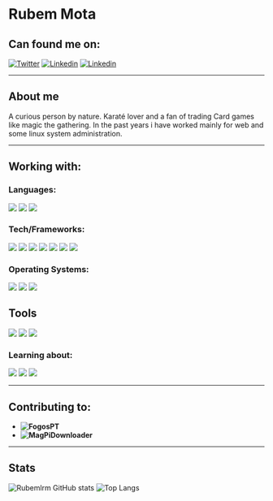 # Rubem Mota

## Can found me on:
[![Twitter](https://img.shields.io/badge/twitter-gray?logo=twitter&style=for-the-badge)](https://twitter.com/rubemlrm)
[![Linkedin](https://img.shields.io/badge/linked-gray?logo=linkedin&style=for-the-badge)](https://www.linkedin.com/in/rubemlrm)
[![Linkedin](https://img.shields.io/badge/gmail-gray?logo=gmail&style=for-the-badge)](mailto:rubemmota89@gmail.com)

---

## About me

A curious person by nature. Karaté lover and a fan of trading Card games like magic the gathering. In the past years i have worked mainly for web and some linux system administration.

---
## Working with:

### Languages:
![](https://img.shields.io/badge/php-gray?logo=php&style=for-the-badge)
![](https://img.shields.io/badge/javascript-gray?logo=Javascript&style=for-the-badge)
![](https://img.shields.io/badge/C%23-gray?logo=c-sharp&style=for-the-badge)

### Tech/Frameworks:

![](https://img.shields.io/badge/WCF-gray?logo=.Net&style=for-the-badge)
![](https://img.shields.io/badge/Laravel-gray?logo=Laravel&style=for-the-badge)
![](https://img.shields.io/badge/Vuejs-gray?logo=Vue.js&style=for-the-badge)
![](https://img.shields.io/badge/MariaDB-gray?logo=mariadb&style=for-the-badge)
![](https://img.shields.io/badge/MSSql-gray?logo=Microsoft-SQL-Server&style=for-the-badge)
![](https://img.shields.io/badge/Docker-gray?logo=Docker&style=for-the-badge)
![](https://img.shields.io/badge/Kubernetes-gray?logo=Kubernetes&style=for-the-badge)

### Operating Systems:

![](https://img.shields.io/badge/CentOS-gray?logo=CentOS&style=for-the-badge)
![](https://img.shields.io/badge/Debian-gray?logo=Debian&style=for-the-badge)
![](https://img.shields.io/badge/Fedora-gray?logo=Fedora&style=for-the-badge)

## Tools
![](https://img.shields.io/badge/Visual%20Studio-gray?logo=Visual-Studio&style=for-the-badge)
![](https://img.shields.io/badge/Git-gray?logo=Git&style=for-the-badge)
![](https://img.shields.io/badge/Apache-gray?logo=apache&style=for-the-badge)


### Learning about:
![](https://img.shields.io/badge/Ansible-gray?logo=ansible&style=for-the-badge)
![](https://img.shields.io/badge/GithubActions-gray?logo=github-actions&style=for-the-badge)
![](https://img.shields.io/badge/Golang-gray?logo=go&style=for-the-badge)


---
## Contributing to:

- **![FogosPT](https://github.com/FogosPT/fogospt)**
- **![MagPiDownloader](https://github.com/joergi/MagPiDownloader)**

---
## Stats
![Rubemlrm GitHub stats](https://github-readme-stats.vercel.app/api?username=rubemlrm&show_icons=true&theme=nord) ![Top Langs](https://github-readme-stats.vercel.app/api/top-langs/?username=rubemlrm&theme=nord&langs_count=8&layout=compact)
